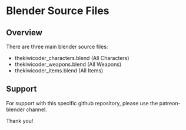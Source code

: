 # Blender Source Files

## Overview
There are three main blender source files:

- thekiwicoder_characters.blend (All Characters)
- thekiwicoder_weapons.blend (All Weapons)
- thekiwicoder_items.blend (All Items)

## Support

For support with this specific github repository, please use the patreon-blender channel.

Thank you!

